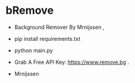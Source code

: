 # bRemove
- Background Remover By Mrnijssen ,

- pip install requirements.txt
- python main.py

- Grab A Free API Key: https://www.remove.bg .

- Mrnijssen
